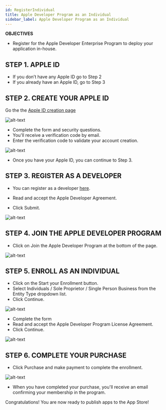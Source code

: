 ```yaml
---
id: RegisterIndividual
title: Apple Developer Program as an Individual
sidebar_label: Apple Developer Program as an Individual
---
```


<div class = "objectives">
<b>OBJECTIVES</b>

* Register for the Apple Developer Enterprise Program to deploy your application in-house.
</div>


## STEP 1. APPLE ID

* If you don’t have any Apple ID go to Step 2
* If you already have an Apple ID, go to Step 3

## STEP 2. CREATE YOUR APPLE ID

Go the the [Apple ID creation page](https://appleid.apple.com/)

![alt-text](assets/DeployAppStore/Apple-ID-Creation-Page-4D-for-iOS.png)

* Complete the form and security questions.
* You'll receive a verification code by email.
* Enter the verification code to validate your account creation.

![alt-text](assets/DeployAppStore/Register-developer-program-4D-for-iOS.png)

* Once you have your Apple ID, you can continue to Step 3.

## STEP 3. REGISTER AS A DEVELOPER

* You can register as a developer [here](https://developer.apple.com/account/).

* Read and accept the Apple Developer Agreement. 
* Click Submit.

![alt-text](assets/DeployAppStore/Register-developer-4D-for-iOS.png)

## STEP 4. JOIN THE APPLE DEVELOPER PROGRAM

* Click on Join the Apple Developer Program at the bottom of the page.

![alt-text](assets/DeployAppStore/Join-Apple-Developer-Program-individuals-4D-for-iOS.png)

## STEP 5. ENROLL AS AN INDIVIDUAL

* Click on the Start your Enrollment button.
* Select Individuals / Sole Proprietor / Single Person Business from the Entity Type dropdown list.
* Click Continue.

![alt-text](assets/DeployAppStore/Apple-Developer-Program-Individuals-4D-for-iOS.png)

* Complete the form
* Read and accept the Apple Developer Program License Agreement.
* Click Continue.

![alt-text](assets/DeployAppStore/Apple-Developer-Program-Enrollment-4D-for-iOS.png)

## STEP 6. COMPLETE YOUR PURCHASE

* Click Purchase and make payment to complete the enrollment.

![alt-text](assets/DeployAppStore/Complete-Purchase-Apple-Developer-Program-4D-for-iOS.png)

* When you have completed your purchase, you'll receive an email confirming your membership in the program.
 

Congratulations! You are now ready to publish apps to the App Store!
